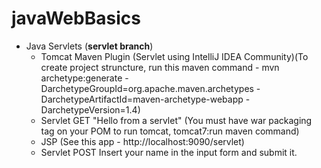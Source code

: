 # javaWebBasics

- Java Servlets (**servlet branch**)
    - Tomcat Maven Plugin (Servlet using IntelliJ IDEA Community)(To create project struncture, run this maven command - mvn archetype:generate -DarchetypeGroupId=org.apache.maven.archetypes -DarchetypeArtifactId=maven-archetype-webapp -DarchetypeVersion=1.4)
    - Servlet GET "Hello from a servlet" (You must have war packaging tag on your POM to run tomcat, tomcat7:run maven command)
    - JSP (See this app - http://localhost:9090/servlet)
    - Servlet POST Insert your name in the input form and submit it.
